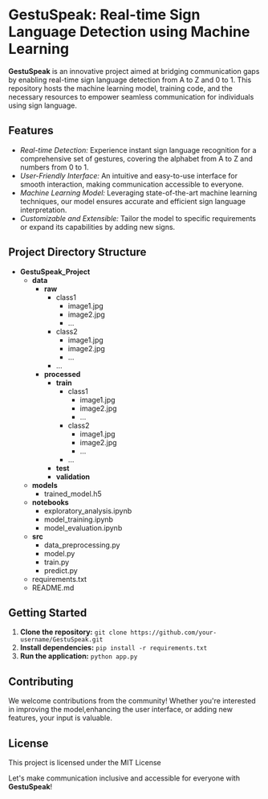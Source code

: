 # GestuSpeak: Real-time Sign Language Detection using Machine Learning

**GestuSpeak** is an innovative project aimed at bridging communication gaps by enabling real-time sign language detection from A to Z and 0 to 1. This repository hosts the machine learning model, training code, and the necessary resources to empower seamless communication for individuals using sign language.

## Features
- *Real-time Detection:* Experience instant sign language recognition for a comprehensive set of gestures, covering the alphabet from A to Z and numbers from 0 to 1.
- *User-Friendly Interface:* An intuitive and easy-to-use interface for smooth interaction, making communication accessible to everyone.
- *Machine Learning Model:* Leveraging state-of-the-art machine learning techniques, our model ensures accurate and efficient sign language interpretation.
- *Customizable and Extensible:* Tailor the model to specific requirements or expand its capabilities by adding new signs.

## Project Directory Structure

- **GestuSpeak_Project**
  - **data**
    - **raw**
      - class1
        - image1.jpg
        - image2.jpg
        - ...
      - class2
        - image1.jpg
        - image2.jpg
        - ...
      - ...
    - **processed**
      - **train**
        - class1
          - image1.jpg
          - image2.jpg
          - ...
        - class2
          - image1.jpg
          - image2.jpg
          - ...
        - ...
      - **test**
      - **validation**
  - **models**
    - trained_model.h5
  - **notebooks**
    - exploratory_analysis.ipynb
    - model_training.ipynb
    - model_evaluation.ipynb
  - **src**
    - data_preprocessing.py
    - model.py
    - train.py
    - predict.py
  - requirements.txt
  - README.md


## Getting Started
1. **Clone the repository:** `git clone https://github.com/your-username/GestuSpeak.git`
2. **Install dependencies:** `pip install -r requirements.txt`
3. **Run the application:** `python app.py`

## Contributing
We welcome contributions from the community! Whether you're interested in improving the model,enhancing the user interface, or adding new features, your input is valuable.

## License
This project is licensed under the MIT License 

Let's make communication inclusive and accessible for everyone with **GestuSpeak**!
